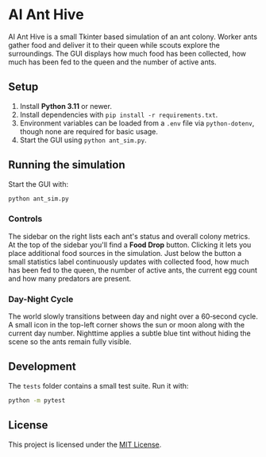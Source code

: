 # AI Ant Hive

AI Ant Hive is a small Tkinter based simulation of an ant colony. Worker ants gather
food and deliver it to their queen while scouts explore the surroundings. The GUI
displays how much food has been collected, how much has been fed to the queen and
the number of active ants.

<!-- Optionally include a screenshot or GIF demonstrating the ants moving and feeding the queen. -->

## Setup

1. Install **Python 3.11** or newer.
2. Install dependencies with `pip install -r requirements.txt`.
3. Environment variables can be loaded from a `.env` file via `python-dotenv`, though none are required for basic usage.
4. Start the GUI using `python ant_sim.py`.

## Running the simulation

Start the GUI with:

```bash
python ant_sim.py
```

### Controls

The sidebar on the right lists each ant's status and overall colony metrics.
At the top of the sidebar you'll find a **Food Drop** button. Clicking it lets
you place additional food sources in the simulation. Just below the button a
small statistics label continuously updates with collected food, how much has
been fed to the queen, the number of active ants, the current egg count and
how many predators are present.

### Day-Night Cycle

The world slowly transitions between day and night over a 60‑second cycle.
A small icon in the top-left corner shows the sun or moon along with the
current day number. Nighttime applies a subtle blue tint without hiding the
scene so the ants remain fully visible.

## Development

The `tests` folder contains a small test suite. Run it with:

```bash
python -m pytest
```


## License

This project is licensed under the [MIT License](LICENSE).

